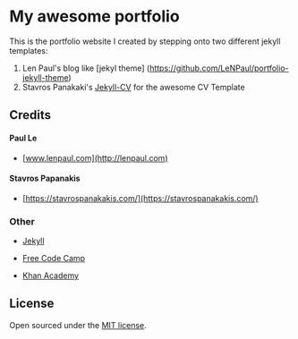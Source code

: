 # My awesome portfolio

This is the portfolio website I created by stepping onto two different jekyll templates:
1. Len Paul's blog like [jekyl theme] (https://github.com/LeNPaul/portfolio-jekyll-theme) 
2. Stavros Panakaki's [Jekyll-CV](https://github.com/Stavrospanakakis/jekyll-cv) for the 
awesome CV Template
## Credits

#### Paul Le

* [www.lenpaul.com](http://lenpaul.com)

#### Stavros Papanakis

* [https://stavrospanakakis.com/](https://stavrospanakakis.com/)
### Other

* [Jekyll](https://jekyllrb.com/)

* [Free Code Camp](https://www.freecodecamp.org)

* [Khan Academy](https://www.khanacademy.org/)

## License

Open sourced under the [MIT license](https://github.com/LeNPaul/portfolio-jekyll-theme/blob/gh-pages/LICENSE.md).
